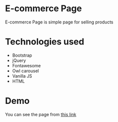 # E-commerce Page

E-commerce Page is simple page for selling products


# Technologies used

- Bootstrap
- jQuery
- Fontawesome
- Owl carousel
- Vanilla JS
- HTML

# Demo

You can see the page from [this link](https://abdulrahmankanakri.github.io/templates-for-practice/e-commerce)
